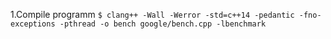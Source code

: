 1.Compile programm `$ clang++ -Wall -Werror -std=c++14 -pedantic -fno-exceptions -pthread -o bench google/bench.cpp -lbenchmark`
